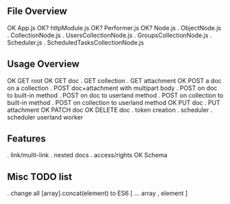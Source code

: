
## File Overview

OK	App.js
OK?	httpModule.js
OK?	Performer.js
OK?	Node.js
.	ObjectNode.js
.	CollectionNode.js
.	UsersCollectionNode.js
.	GroupsCollectionNode.js
.	Scheduler.js
.	ScheduledTasksCollectionNode.js



## Usage Overview

OK	GET root
OK	GET doc
.	GET collection
.	GET attachment
OK	POST a doc on a collection
.	POST doc+attachment with multipart body
.	POST on doc to built-in method
.	POST on doc to userland method
.	POST on collection to built-in method
.	POST on collection to userland method
OK	PUT doc
.	PUT attachment
OK	PATCH doc
OK	DELETE doc
.	token creation
.	scheduler
.	scheduler userland worker



## Features

.	link/multi-link
.	nested docs
.	access/rights
OK	Schema



## Misc TODO list

.	change all [array].concat(element) to ES6 [ ... array , element ]


